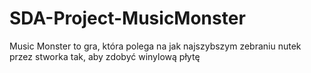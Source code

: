 # SDA-Project-MusicMonster
Music Monster to gra, która polega na jak najszybszym zebraniu nutek przez stworka tak, aby zdobyć winylową płytę
